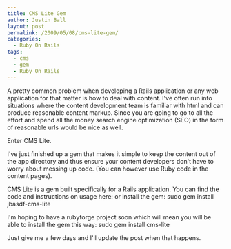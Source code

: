```yaml
---
title: CMS Lite Gem
author: Justin Ball
layout: post
permalink: /2009/05/08/cms-lite-gem/
categories:
  - Ruby On Rails
tags:
  - cms
  - gem
  - Ruby On Rails
---
```

A pretty common problem when developing a Rails application or any web application for that matter is how to deal with content. I've often run into situations where the content development team is familiar with html and can produce reasonable content markup. Since you are going to go to all the effort and spend all the money search engine optimization (SEO) in the form of reasonable urls would be nice as well.

Enter CMS Lite.

I've just finished up a gem that makes it simple to keep the content out of the app directory and thus ensure your content developers don't have to worry about messing up code. (You can however use Ruby code in the content pages).

CMS Lite is a gem built specifically for a Rails application. You can find the code and instructions on usage here:
 or install the gem:
sudo gem install jbasdf-cms-lite

I'm hoping to have a rubyforge project soon which will mean you will be able to install the gem this way:
sudo gem install cms-lite

Just give me a few days and I'll update the post when that happens.